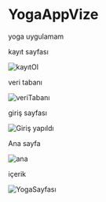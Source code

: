 # YogaAppVize
yoga uygulamam

kayıt sayfası

![kayıtOl](https://user-images.githubusercontent.com/132063549/235149976-68234330-1a9a-43c7-8e8d-e2dc27cb9cc1.PNG)

veri tabanı

![veriTabanı](https://user-images.githubusercontent.com/132063549/235150153-4299c941-298b-4cc2-aa94-2f63c400b366.PNG)

giriş sayfası

![Giriş yapıldı](https://user-images.githubusercontent.com/132063549/235150199-94e30521-b3f0-43f0-90bf-d6b3b4374e04.PNG)

  Ana sayfa
  
  ![ana](https://user-images.githubusercontent.com/132063549/235150249-ece15201-19f2-4a03-a6a0-bb7ac0727a21.PNG)

içerik

![YogaSayfası](https://user-images.githubusercontent.com/132063549/235150320-bb093dfd-da15-4c84-bcfe-dbfe8dcb7835.PNG)
